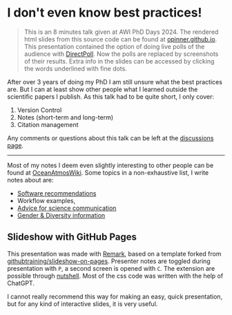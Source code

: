 # I don't even know best practices!
>This is an 8 minutes talk given at AWI PhD Days 2024.
>The rendered html slides from this source code can be found at [opinner.github.io](https://opinner.github.io/).
>This presentation contained the option of doing live polls of the audience with [DirectPoll](https://directpoll.com).
>Now the polls are replaced by screenshots of their results.
>Extra info in the slides can be accessed by clicking the words underlined with fine dots.

After over 3 years of doing my PhD I am still unsure what the best practices are. 
But I can at least show other people what I learned outside the scientific papers I publish. 
As this talk had to be quite short, I only cover:
1. Version Control 
2. Notes (short-term and long-term)
3. Citation management

Any comments or questions about this talk can be left at the [discussions page](https://github.com/opinner/opinner.github.io/discussions).

---
Most of my notes I deem even slightly interesting to other people can be found at [OceanAtmosWiki](https://ocean.miraheze.org/wiki/Main_Page). Some topics in a non-exhaustive list, I write notes about are:
- [Software recommendations](https://ocean.miraheze.org/wiki/Software_recommendations)
- Workflow examples, 
- [Advice for science communication](https://ocean.miraheze.org/wiki/Science_Communication)
- [Gender & Diversity information](https://ocean.miraheze.org/wiki/Gender_equity)

## Slideshow with GitHub Pages 
This presentation was made with [Remark](https://github.com/gnab/remark), based on a template forked from [githubtraining/slideshow-on-pages](https://github.com/githubtraining/slideshow-on-pages).
Presenter notes are toggled during presentation with `P`, a second screen is opened with `C`. The extension are possible through [nutshell](https://github.com/ncase/nutshell). Most of the css code was written with the help of ChatGPT. 

I cannot really recommend this way for making an easy, quick presentation, but for any kind of interactive slides, it is very useful.
